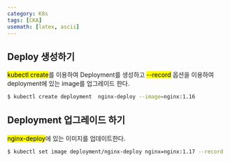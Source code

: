 ```yaml
---
category: K8s
tags: [CKA]
usemath: [latex, ascii] 
---
```


## Deploy 생성하기

<mark>kubectl create</mark>를 이용하여 Deployment를 생성하고 <mark>--record</mark> 옵션을 이용하여 deployment에 있는 image를 업그레이드 한다.

```bash
$ kubectl create deployment  nginx-deploy --image=nginx:1.16
```



## Deployment 업그레이드 하기

<mark>nginx-deploy</mark>에 있는 이미지를 업데이트한다.

```bash
$ kubectl set image deployment/nginx-deploy nginx=nginx:1.17 --record
```



